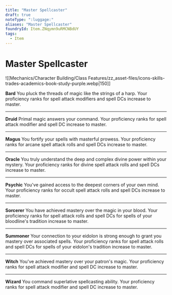 ```yaml
---
title: "Master Spellcaster"
draft: true
noteType: ":luggage:"
aliases: "Master Spellcaster"
foundryId: Item.ZNqymn9uRMCNBdUY
tags:
  - Item
---
```


# Master Spellcaster
![[Mechanics/Character Building/Class Features/zz_asset-files/icons-skills-trades-academics-book-study-purple.webp|150]]

**Bard** You pluck the threads of magic like the strings of a harp. Your proficiency ranks for spell attack modifiers and spell DCs increase to master.

* * *

**Druid** Primal magic answers your command. Your proficiency ranks for spell attack modifier and spell DC increase to master.

* * *

**Magus** You fortify your spells with masterful prowess. Your proficiency ranks for arcane spell attack rolls and spell DCs increase to master.

* * *

**Oracle** You truly understand the deep and complex divine power within your mystery. Your proficiency ranks for divine spell attack rolls and spell DCs increase to master.

* * *

**Psychic** You've gained access to the deepest corners of your own mind. Your proficiency ranks for occult spell attack rolls and spell DCs increase to master.

* * *

**Sorcerer** You have achieved mastery over the magic in your blood. Your proficiency ranks for spell attack rolls and spell DCs for spells of your bloodline's tradition increase to master.

* * *

**Summoner** Your connection to your eidolon is strong enough to grant you mastery over associated spells. Your proficiency ranks for spell attack rolls and spell DCs for spells of your eidolon's tradition increase to master.

* * *

**Witch** You've achieved mastery over your patron's magic. Your proficiency ranks for spell attack modifier and spell DC increase to master.

* * *

**Wizard** You command superlative spellcasting ability. Your proficiency ranks for spell attack modifier and spell DC increase to master.

